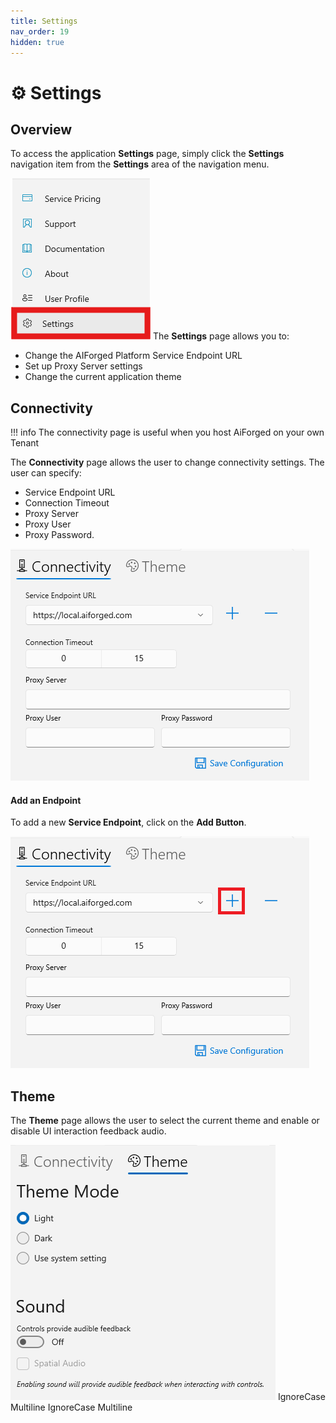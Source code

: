 ```yaml
---
title: Settings
nav_order: 19
hidden: true
---
```


# ⚙️ Settings

## Overview

To access the application **Settings** page, simply click the **Settings** navigation item from the **Settings** area of the navigation menu.

![](../assets/image%20%286%29%20%281%29%20%281%29%20%281%29%20%281%29%20%281%29.png)
The **Settings** page allows you to:

* Change the AIForged Platform Service Endpoint URL
* Set up Proxy Server settings
* Change the current application theme

## Connectivity

!!! info
    The connectivity page is useful when you host AiForged on your own Tenant

The **Connectivity** page allows the user to change connectivity settings. The user can specify:

* Service Endpoint URL
* Connection Timeout
* Proxy Server
* Proxy User
* Proxy Password.

![](../assets/image%20%284%29%20%285%29.png)
#### Add an Endpoint

To add a new **Service Endpoint**, click on the **Add Button**.

![](../assets/image%20%2880%29%20%281%29.png)
## Theme

The **Theme** page allows the user to select the current theme and enable or disable UI interaction feedback audio.

![](../assets/image%20%282%29%20%281%29%20%281%29%20%281%29%20%281%29%20%281%29%20%281%29.png)
 IgnoreCase Multiline IgnoreCase Multiline


